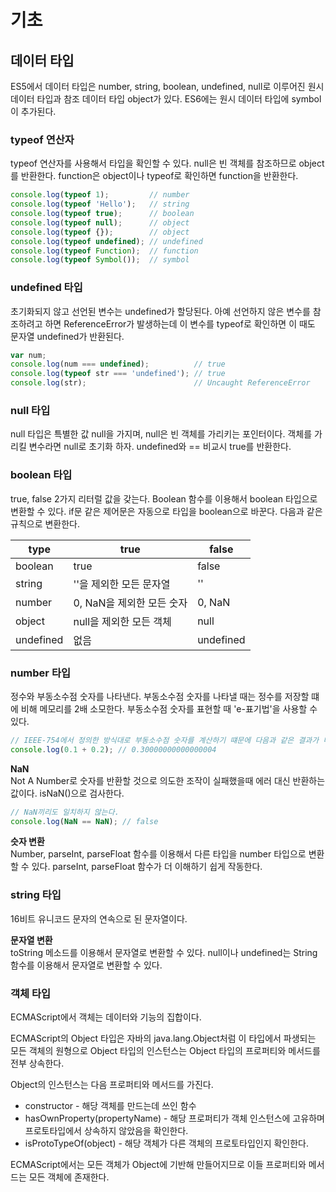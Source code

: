 # 기초

## 데이터 타입
ES5에서 데이터 타입은 number, string, boolean, undefined, null로 이루어진 원시 데이터 타입과 참조 데이터 타입 object가 있다. ES6에는 원시 데이터 타입에 symbol이 추가된다.

### typeof 연산자
typeof 연산자를 사용해서 타입을 확인할 수 있다. null은 빈 객체를 참조하므로 object를 반환한다. function은 object이나 typeof로 확인하면 function을 반환한다.

``` javascript
console.log(typeof 1);         // number
console.log(typeof 'Hello');   // string
console.log(typeof true);      // boolean
console.log(typeof null);      // object
console.log(typeof {});        // object
console.log(typeof undefined); // undefined
console.log(typeof Function);  // function
console.log(typeof Symbol());  // symbol
```

### undefined 타입
초기화되지 않고 선언된 변수는 undefined가 할당된다. 아예 선언하지 않은 변수를 참조하려고 하면 ReferenceError가 발생하는데 이 변수를 typeof로 확인하면 이 때도 문자열 undefined가 반환된다.

``` javascript
var num;
console.log(num === undefined);          // true
console.log(typeof str === 'undefined'); // true
console.log(str);                        // Uncaught ReferenceError
```

### null 타입
null 타입은 특별한 값 null을 가지며, null은 빈 객체를 가리키는 포인터이다. 객체를 가리킬 변수라면 null로 초기화 하자. undefined와 == 비교시 true를 반환한다.

### boolean 타입
true, false 2가지 리터럴 값을 갖는다. Boolean 함수를 이용해서 boolean 타입으로 변환할 수 있다. if문 같은 제어문은 자동으로 타입을 boolean으로 바꾼다. 다음과 같은 규칙으로 변환한다.

| type      | true                    | false     |
|-----------|-------------------------|-----------|
| boolean   | true                    | false     |
| string    | ''을 제외한 모든 문자열   | ''        |
| number    | 0, NaN을 제외한 모든 숫자 | 0, NaN    |
| object    | null을 제외한 모든 객체   | null      |
| undefined | 없음                     | undefined |

### number 타입
정수와 부동소수점 숫자를 나타낸다. 부동소수점 숫자를 나타낼 때는 정수를 저장할 떄에 비해 메모리를 2배 소모한다. 부동소수점 숫자를 표현할 때 'e-표기법'을 사용할 수 있다.

``` javascript
// IEEE-754에서 정의한 방식대로 부동소수점 숫자를 계산하기 떄문에 다음과 같은 결과가 나온다.
console.log(0.1 + 0.2); // 0.30000000000000004
```

**NaN**  
Not A Number로 숫자를 반환할 것으로 의도한 조작이 실패했을때 에러 대신 반환하는 값이다. isNaN()으로 검사한다.

``` javascript
// NaN끼리도 일치하지 않는다.
console.log(NaN == NaN); // false
```

**슷자 변환**  
Number, parseInt, parseFloat 함수를 이용해서 다른 타입을 number 타입으로 변환할 수 있다. parseInt, parseFloat 함수가 더 이해하기 쉽게 작동한다.

### string 타입
16비트 유니코드 문자의 연속으로 된 문자열이다.

**문자열 변환**  
toString 메소드를 이용해서 문자열로 변환할 수 있다. null이나 undefined는 String 함수를 이용해서 문자열로 변환할 수 있다.

### 객체 타입
ECMAScript에서 객체는 데이터와 기능의 집합이다.

ECMAScript의 Object 타입은 자바의 java.lang.Object처럼 이 타입에서 파생되는 모든 객체의 원형으로 Object 타입의 인스턴스는 Object 타입의 프로퍼티와 메서드를 전부 상속한다.

Object의 인스턴스는 다음 프로퍼티와 메서드를 가진다.
- constructor - 해당 객체를 만드는데 쓰인 함수
- hasOwnProperty(propertyName) - 해당 프로퍼티가 객체 인스턴스에 고유하며 프로토타입에서 상속하지 않았음을 확인한다.
- isProtoTypeOf(object) - 해당 객체가 다른 객체의 프로토타입인지 확인한다.

ECMAScript에서는 모든 객체가 Object에 기반해 만들어지므로 이들 프로퍼티와 메서드는 모든 객체에 존재한다.